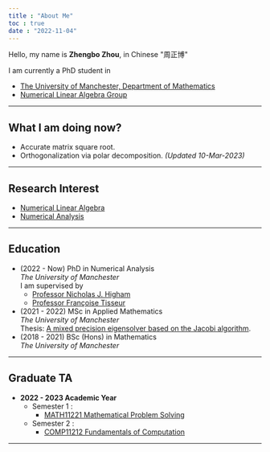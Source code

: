 ```yaml
---
title : "About Me"
toc : true
date : "2022-11-04"
---
```


Hello, my name is **Zhengbo Zhou**, in Chinese "周正博"

I am currently a PhD student in 

* [The University of Manchester, Department of Mathematics](https://www.maths.manchester.ac.uk/)
* [Numerical Linear Algebra Group](https://nla-group.org/)

---

## What I am doing now?

* Accurate matrix square root.
* Orthogonalization via polar decomposition.
_(Updated 10-Mar-2023)_

---

## Research Interest

* [Numerical Linear Algebra](https://www.maths.manchester.ac.uk/research/expertise/numerical-linear-algebra/)
* [Numerical Analysis](https://www.maths.manchester.ac.uk/research/themes/numerical-analysis-and-scientific-computing/)

---

## Education

* (2022 - Now) PhD in Numerical Analysis  
  _The University of Manchester_  
  I am supervised by 
  * [Professor Nicholas J. Higham](https://nhigham.com/)
  * [Professor Françoise Tisseur](https://personal.maths.manchester.ac.uk/tisseur/)
* (2021 - 2022) MSc in Applied Mathematics   
  _The University of Manchester_    
  Thesis: [A mixed precision eigensolver based on the Jacobi algorithm](../education/msc-thesis.pdf).  
* (2018 - 2021) BSc (Hons) in Mathematics  
  _The University of Manchester_  

---

## Graduate TA 

* **2022 - 2023 Academic Year**
  * Semester 1 : 
    * [MATH11221 Mathematical Problem Solving](https://www.manchester.ac.uk/study/undergraduate/courses/2022/01688/mmath-mathematics/course-details/MATH11221#course-unit-details)
  * Semester 2 : 
    * [COMP11212 Fundamentals of Computation](https://www.manchester.ac.uk/study/undergraduate/courses/2023/00560/bsc-computer-science/course-details/COMP11212#course-unit-details)

---
